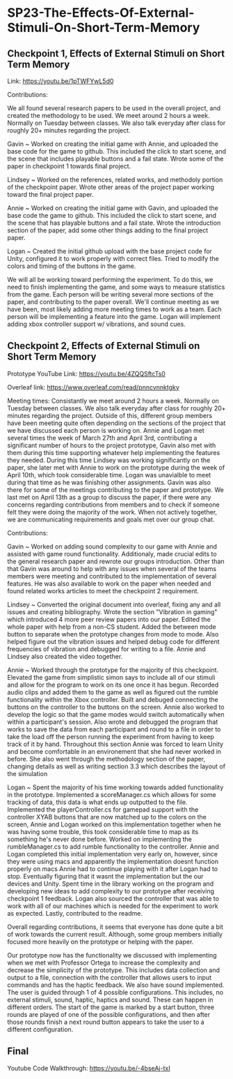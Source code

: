 # SP23-The-Effects-Of-External-Stimuli-On-Short-Term-Memory

## Checkpoint 1, Effects of External Stimuli on Short Term Memory

Link: https://youtu.be/1pTWFYwL5d0

Contributions:

We all found several research papers to be used in the overall project, and created the methodology to be used. 
We meet around 2 hours a week. Normally on Tuesday between classes. We also talk everyday after class for roughly 20+ minutes regarding the project.

Gavin ~ Worked on creating the initial game with Annie, and uploaded the base code for the game to github. This included the click to start scene, and the scene that includes playable buttons and a fail state. Wrote some of the paper in checkpoint 1 towards final project.

Lindsey ~ Worked on the references, related works, and methodoly portion of the checkpoint paper. Wrote other areas of the project paper working toward the final project paper.

Annie  ~ Worked on creating the initial game with Gavin, and uploaded the base code the game to github. This included the click to start scene, and the scene that has playable buttons and a fail state. Wrote the introduction section of the paper, add some other things adding to the final project paper.

Logan ~ Created the initial github upload with the base project code for Unity, configured it to work properly with correct files. Tried to modify the colors and timing of the buttons in the game.

We will all be working toward performing the experiment. To do this, we need to finish implementing the game, and some ways to measure statistics from the game. Each person will be writing several more sections of the paper, and contributing to the paper overall. We'll continue meeting as we have been, most likely adding more meeting times to work as a team. Each person will be implementing a feature into the game. Logan will implement adding xbox controller support w/ vibrations, and sound cues.

## Checkpoint 2, Effects of External Stimuli on Short Term Memory

Prototype YouTube Link: https://youtu.be/4ZQQSftcTs0

Overleaf link: https://www.overleaf.com/read/pnncvnnktgky

Meeting times: Consistantly we meet around 2 hours a week. Normally on Tuesday between classes. We also talk everyday after class for roughly 20+ minutes regarding the project. Outside of this, different group members have been meeting quite often depending on the sections of the project that we have discussed each person is working on. Annie and Logan met several times the week of March 27th and April 3rd, contributing a significant number of hours to the project prototype, Gavin also met with them during this time supporting whatever help implementing the features they needed. During this time Lindsey was working significantly on the paper, she later met with Annie to work on the prototype during the week of April 10th, which took considerable time. Logan was unavialble to meet during that time as he was finishing other assignments. Gavin was also there for some of the meetings contributing to the paper and prototype. We last met on April 13th as a group to discuss the paper, if there were any concerns regarding contributions from members and to check if someone felt they were doing the majority of the work. When not actively together, we are communicating requirements and goals met over our group chat.


Contributions:

Gavin ~ Worked on adding sound complexity to our game with Annie and assisted with game round functionality. Additionaly, made crucial edits to the general research paper and rewrote our groups introduction. Other than that Gavin was around to help with any issues when several of the teams members were meeting and contributed to the implementation of several features. He was also available to work on the paper when needed and found related works articles to meet the checkpoint 2 requirement.

Lindsey ~ Converted the original document into overleaf, fixing any and all issues and creating bibliography. Wrote the section "Vibration in gaming" which introduced 4 more peer review papers into our paper. Edited the whole paper with help from a non-CS student. Added the between mode button to separate when the prototype changes from mode to mode. Also helped figure out the vibration issues and helped debug code for different frequencies of vibration and debugged for writing to a file. Annie and Lindsey also created the video together. 

Annie  ~ Worked through the prototype for the majority of this checkpoint. Elevated the game from simplistic simon says to include all of our stimuli and allow for the program to work on its one once it has begun. Recorded audio clips and added them to the game as well as figured out the rumble functionality within the Xbox controller. Built and debuged connecting the buttons on the controller to the buttons on the screen. Annie also worked to develop the logic so that the game modes would switch automatically when within a participant's session. Also wrote and debugged the program that works to save the data from each participant and round to a file in order to take the load off the person running the experiment from having to keep track of it by hand. Throughout this section Annie was forced to learn Unity and become comfortable in an environement that she had never worked in before. She also went through the methodology section of the paper, changing details as well as writing section 3.3 which describes the layout of the simulation

Logan ~ Spent the majority of his time working towards added functionality in the prototype. Implemented a scoreManager.cs which allows for some tracking of data, this data is what ends up outputted to the file. Implemented the playerController.cs for gamepad support with the controller XYAB buttons that are now matched up to the colors on the screen, Annie and Logan worked on this implementation together when he was having some trouble, this took considerable time to map as its something he's never done before. Worked on implementing the rumbleManager.cs to add rumble functionality to the controller. Annie and Logan completed this initial implementation very early on, however, since they were using macs and apparently the implementation doesnt function properly on macs Annie had to continue playing with it after Logan had to stop. Eventually figuring that it wasnt the implementation but the our devices and Unity. Spent time in the library working on the program and developing new ideas to add complexity to our prototype after receiving checkpoint 1 feedback. Logan also sourced the controller that was able to work with all of our machines which is needed for the experiment to work as expected. Lastly, contributed to the readme.

Overall regarding contributions, it seems that everyone has done quite a bit of work towards the current result. Although, some group members initially focused more heavily on the prototype or helping with the paper.

Our prototype now has the functionality we discussed with implementing when we met with Professor Ortega to increase the complexity and decrease the simplicity of the prototype. This includes data collection and output to a file, connection with the controller that allows users to input commands and has the haptic feedback. We also have sound implemented. The user is guided through 1 of 4 possible configurations. This includes, no external stimuli, sound, haptic, haptics and sound. These can happen in different orders. The start of the game is marked by a start button, three rounds are played of one of the possible configurations, and then after those rounds finish a next round button appears to take the user to a different configuration.


## Final 

Youtube Code Walkthrough: https://youtu.be/-4bseAj-txI 

